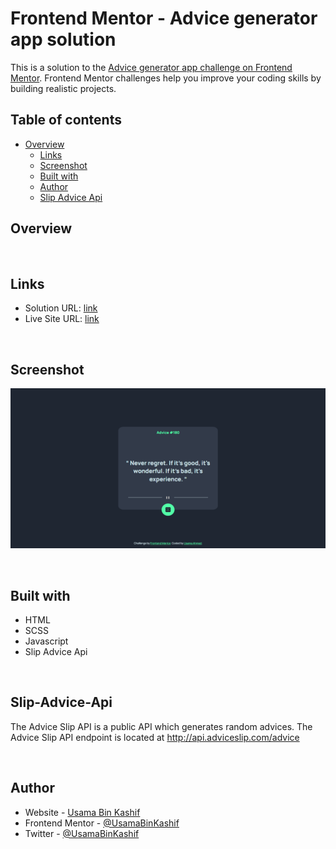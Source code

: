 # Frontend Mentor - Advice generator app solution

This is a solution to the [Advice generator app challenge on Frontend Mentor](https://www.frontendmentor.io/challenges/advice-generator-app-QdUG-13db). Frontend Mentor challenges help you improve your coding skills by building realistic projects.

## Table of contents

- [Overview](#overview)
  - [Links](#links)
  - [Screenshot](#screenshot)
  - [Built with](#built-with)
  - [Author](#author)
  - [Slip Advice Api](#Slip-Advice-Api)

## Overview

<br>

## Links

- Solution URL: [link](https://github.com/UsamaBinKashif/advice-generator-app)
- Live Site URL: [link](https://advicegeneratorapp.vercel.app/)

<br>

## Screenshot

![Screenshot](images/screenshot.png)

<br>

## Built with

- HTML
- SCSS
- Javascript
- Slip Advice Api

<br>

## Slip-Advice-Api

The Advice Slip API is a public API which generates random advices. The Advice Slip API endpoint is located at http://api.adviceslip.com/advice

<br>

## Author

- Website - [Usama Bin Kashif](https://github.com/UsamaBinKashif)
- Frontend Mentor - [@UsamaBinKashif](https://www.frontendmentor.io/profile/UsamaBinKashif)
- Twitter - [@UsamaBinKashif](https://twitter.com/UsamaBinKashif)
